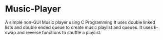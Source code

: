 # Music-Player
A simple non-GUI Music player using C Programming
It uses double linked lists and double ended queue to create music playlist and queues.
It uses k-swap and reverse functions to shuffle a playlist.
